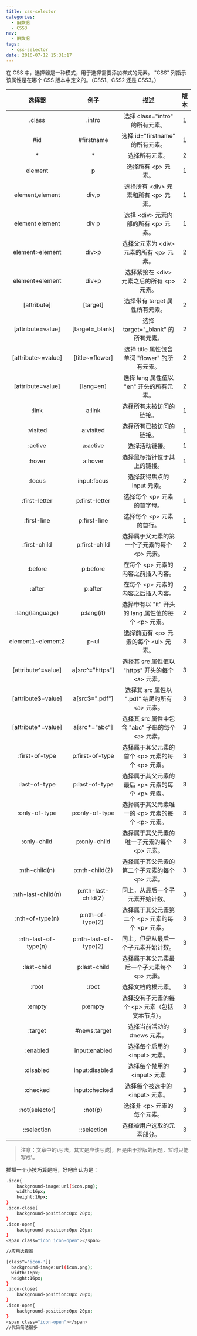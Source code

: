 ```yaml
---
title: css-selector
categories:
  - 旧数据
  - CSS3
nav:
  - 旧数据
tags:
  - css-selector
date: 2016-07-12 15:31:17
---
```


在 CSS 中，选择器是一种模式，用于选择需要添加样式的元素。
"CSS" 列指示该属性是在哪个 CSS 版本中定义的。（CSS1、CSS2 还是 CSS3。）

<!--more-->

|        选择器        |         例子          |                             描述                             | 版本 |
| :------------------: | :-------------------: | :----------------------------------------------------------: | :--: |
|        .class        |        .intro         |               选择 class="intro" 的所有元素。                |  1   |
|         #id          |      #firstname       |               选择 id="firstname" 的所有元素。               |  1   |
|          \*          |          \*           |                        选择所有元素。                        |  2   |
|       element        |           p           |                  选择所有 &lt;p&gt; 元素。                   |  1   |
|   element,element    |         div,p         |       选择所有 &lt;div&gt; 元素和所有 &lt;p&gt; 元素。       |  1   |
|   element element    |         div p         |       选择 &lt;div&gt; 元素内部的所有 &lt;p&gt; 元素。       |  1   |
|   element>element    |         div>p         |     选择父元素为 &lt;div&gt; 元素的所有 &lt;p&gt; 元素。     |  2   |
|   element+element    |         div+p         |    选择紧接在 &lt;div&gt; 元素之后的所有 &lt;p&gt; 元素。    |  2   |
|     [attribute]      |       [target]        |                选择带有 target 属性所有元素。                |  2   |
|  [attribute=value]   |    [target=_blank]    |              选择 target="\_blank" 的所有元素。              |  2   |
|  [attribute~=value]  |    [title~=flower]    |        选择 title 属性包含单词 "flower" 的所有元素。         |  2   |
|  [attribute\=value]  |      [lang\=en]       |           选择 lang 属性值以 "en" 开头的所有元素。           |  2   |
|        :link         |        a:link         |                   选择所有未被访问的链接。                   |  1   |
|       :visited       |       a:visited       |                   选择所有已被访问的链接。                   |  1   |
|       :active        |       a:active        |                        选择活动链接。                        |  1   |
|        :hover        |        a:hover        |                 选择鼠标指针位于其上的链接。                 |  1   |
|        :focus        |      input:focus      |                 选择获得焦点的 input 元素。                  |  2   |
|    :first-letter     |    p:first-letter     |              选择每个 &lt;p&gt; 元素的首字母。               |  1   |
|     :first-line      |     p:first-line      |               选择每个 &lt;p&gt; 元素的首行。                |  1   |
|     :first-child     |     p:first-child     |     选择属于父元素的第一个子元素的每个 &lt;p&gt; 元素。      |  2   |
|       :before        |       p:before        |          在每个 &lt;p&gt; 元素的内容之前插入内容。           |  2   |
|        :after        |        p:after        |          在每个 &lt;p&gt; 元素的内容之后插入内容。           |  2   |
|   :lang(language)    |      p:lang(it)       |  选择带有以 "it" 开头的 lang 属性值的每个 &lt;p&gt; 元素。   |  2   |
|  element1~element2   |         p~ul          |      选择前面有 &lt;p&gt; 元素的每个 &lt;ul&gt; 元素。       |  3   |
|  [attribute^=value]  |    a[src^="https"]    |   选择其 src 属性值以 "https" 开头的每个 &lt;a&gt; 元素。    |  3   |
|  [attribute$=value]  |    a[src$=".pdf"]     |     选择其 src 属性以 ".pdf" 结尾的所有 &lt;a&gt; 元素。     |  3   |
|  [attribute*=value]  |     a[src*="abc"]     |   选择其 src 属性中包含 "abc" 子串的每个 &lt;a&gt; 元素。    |  3   |
|    :first-of-type    |    p:first-of-type    | 选择属于其父元素的首个 &lt;p&gt; 元素的每个 &lt;p&gt; 元素。 |  3   |
|    :last-of-type     |    p:last-of-type     | 选择属于其父元素的最后 &lt;p&gt; 元素的每个 &lt;p&gt; 元素。 |  3   |
|    :only-of-type     |    p:only-of-type     | 选择属于其父元素唯一的 &lt;p&gt; 元素的每个 &lt;p&gt; 元素。 |  3   |
|     :only-child      |     p:only-child      |     选择属于其父元素的唯一子元素的每个 &lt;p&gt; 元素。      |  3   |
|    :nth-child(n)     |    p:nth-child(2)     |    选择属于其父元素的第二个子元素的每个 &lt;p&gt; 元素。     |  3   |
|  :nth-last-child(n)  |  p:nth-last-child(2)  |               同上，从最后一个子元素开始计数。               |  3   |
|   :nth-of-type(n)    |   p:nth-of-type(2)    | 选择属于其父元素第二个 &lt;p&gt; 元素的每个 &lt;p&gt; 元素。 |  3   |
| :nth-last-of-type(n) | p:nth-last-of-type(2) |             同上，但是从最后一个子元素开始计数。             |  3   |
|     :last-child      |     p:last-child      |     选择属于其父元素最后一个子元素每个 &lt;p&gt; 元素。      |  3   |
|        :root         |         :root         |                      选择文档的根元素。                      |  3   |
|        :empty        |        p:empty        |    选择没有子元素的每个 &lt;p&gt; 元素（包括文本节点）。     |  3   |
|       :target        |     #news:target      |                 选择当前活动的 #news 元素。                  |  3   |
|       :enabled       |     input:enabled     |             选择每个启用的 &lt;input&gt; 元素。              |  3   |
|      :disabled       |    input:disabled     |              选择每个禁用的 &lt;input&gt; 元素               |  3   |
|       :checked       |     input:checked     |            选择每个被选中的 &lt;input&gt; 元素。             |  3   |
|    :not(selector)    |        :not(p)        |              选择非 &lt;p&gt; 元素的每个元素。               |  3   |
|     ::selection      |      ::selection      |                  选择被用户选取的元素部分。                  |  3   |

> 注意：文章中的\写法，其实是应该写成|，但是由于排版的问题，暂时只能写成\。

插播一个小技巧算是吧，好吧自认为是：

```bash
.icon{
    background-image:url(icon.png);
    width:16px;
    height:16px;
}
.icon-close{
    background-position:0px 20px;
}
.icon-open{
    background-position:0px 20px;
}
<span class="icon icon-open"></span>

//应用选择器

[class^='icon-']{
  background-image:url(icon.png);
  width:16px;
  height:16px;
}
.icon-close{
    background-position:0px 20px;
}
.icon-open{
    background-position:0px 20px;
}
<span class="icon-open"></span>
//代码简洁很多
```
